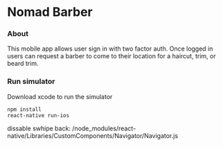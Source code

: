 # Nomad Barber
### About
This mobile app allows user sign in with two factor auth. Once logged in users can request a barber to come to their location for a haircut, trim, or beard trim.



### Run simulator

Download xcode to run the simulator

```
npm install
react-native run-ios
```
dissable swhipe back: /node_modules/react-native/Libraries/CustomComponents/Navigator/Navigator.js
